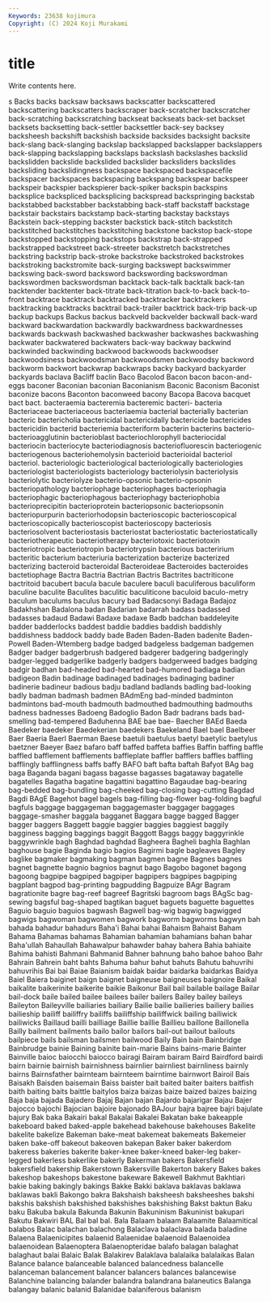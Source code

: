 ```yaml
---
Keywords: 23638 kojimura
Copyright: (C) 2024 Koji Murakami
---
```


# title

Write contents here.



s Backs backs
backsaw backsaws backscatter backscattered backscattering backscatters backscraper back-scratcher backscratcher back-scratching
backscratching backseat backseats back-set backset backsets backsetting back-settler backsettler back-sey
backsey backsheesh backshift backshish backside backsides backsight backsite back-slang back-slanging
backslap backslapped backslapper backslappers back-slapping backslapping backslaps backslash backslashes backslid
backslidden backslide backslided backslider backsliders backslides backsliding backslidingness backspace backspaced
backspacefile backspacer backspaces backspacing backspang backspear backspeer backspeir backspier backspierer
back-spiker backspin backspins backsplice backspliced backsplicing backspread backspringing backstab backstabbed
backstabber backstabbing back-staff backstaff backstage backstair backstairs backstamp back-starting backstay
backstays Backstein back-stepping backster backstick back-stitch backstitch backstitched backstitches backstitching
backstone backstop back-stope backstopped backstopping backstops backstrap back-strapped backstrapped backstreet
back-streeter backstretch backstretches backstring backstrip back-stroke backstroke backstroked backstrokes backstroking
backstromite back-surging backswept backswimmer backswing back-sword backsword backswording backswordman backswordmen
backswordsman backtack back-talk backtalk back-tan backtender backtenter back-titrate back-titration back-to-back
back-to-front backtrace backtrack backtracked backtracker backtrackers backtracking backtracks backtrail back-trailer
backtrick back-trip back-up backup backups Backus backus backveld backvelder backwall
back-ward backward backwardation backwardly backwardness backwardnesses backwards backwash backwashed backwasher
backwashes backwashing backwater backwatered backwaters back-way backway backwind backwinded backwinding
backwood backwoods backwoodser backwoodsiness backwoodsman backwoodsmen backwoodsy backword backworm backwort
backwrap backwraps backy backyard backyarder backyards baclava Bacliff baclin Baco
Bacolod Bacon bacon bacon-and-eggs baconer Baconian baconian Baconianism Baconic Baconism
Baconist baconize bacons Baconton baconweed bacony Bacopa Bacova bacquet bact
bact. bacteraemia bacteremia bacteremic bacteri- bacteria Bacteriaceae bacteriaceous bacteriaemia bacterial
bacterially bacterian bacteric bactericholia bactericidal bactericidally bactericide bactericides bactericidin bacterid
bacteriemia bacteriform bacterin bacterins bacterio- bacterioagglutinin bacterioblast bacteriochlorophyll bacteriocidal bacteriocin
bacteriocyte bacteriodiagnosis bacteriofluorescin bacteriogenic bacteriogenous bacteriohemolysin bacterioid bacterioidal bacteriol bacteriol.
bacteriologic bacteriological bacteriologically bacteriologies bacteriologist bacteriologists bacteriology bacteriolysin bacteriolysis bacteriolytic
bacteriolyze bacterio-opsonic bacterio-opsonin bacteriopathology bacteriophage bacteriophages bacteriophagia bacteriophagic bacteriophagous bacteriophagy
bacteriophobia bacterioprecipitin bacterioprotein bacteriopsonic bacteriopsonin bacteriopurpurin bacteriorhodopsin bacterioscopic bacterioscopical bacterioscopically
bacterioscopist bacterioscopy bacteriosis bacteriosolvent bacteriostasis bacteriostat bacteriostatic bacteriostatically bacteriotherapeutic bacteriotherapy
bacteriotoxic bacteriotoxin bacteriotropic bacteriotropin bacteriotrypsin bacterious bacteririum bacteritic bacterium bacteriuria
bacterization bacterize bacterized bacterizing bacteroid bacteroidal Bacteroideae Bacteroides bacteroides bactetiophage
Bactra Bactria Bactrian Bactris Bactrites bactriticone bactritoid bacubert bacula bacule
baculere baculi baculiferous baculiform baculine baculite Baculites baculitic baculiticone baculoid
baculo-metry baculum baculums baculus bacury bad Badacsonyi Badaga Badajoz Badakhshan
Badalona badan Badarian badarrah badass badassed badasses badaud Badawi Badaxe
badaxe Badb badchan baddeleyite badder badderlocks baddest baddie baddies baddish
baddishly baddishness baddock baddy bade Baden Baden-Baden badenite Baden-Powell Baden-Wtemberg
badge badged badgeless badgeman badgemen Badger badger badgerbrush badgered badgerer
badgering badgeringly badger-legged badgerlike badgerly badgers badgerweed badges badging badgir
badhan bad-headed bad-hearted bad-humored badiaga badian badigeon Badin badinage badinaged
badinages badinaging badiner badinerie badineur badious badju badland badlands badling
bad-looking badly badman badmash badmen BAdmEng bad-minded badminton badmintons bad-mouth
badmouth badmouthed badmouthing badmouths badness badnesses Badoeng Badoglio Badon Badr
badrans bads bad-smelling bad-tempered Baduhenna BAE bae bae- Baecher BAEd
Baeda Baedeker baedeker Baedekerian baedekers Baekeland Bael bael Baelbeer Baer
Baeria Baerl Baerman Baese baetuli baetulus baetyl baetylic baetylus baetzner
Baeyer Baez bafaro baff baffed baffeta baffies Baffin baffing baffle
baffled bafflement bafflements baffleplate baffler bafflers baffles baffling bafflingly bafflingness
baffs baffy BAFO baft bafta baftah Bafyot BAg bag baga
Baganda bagani bagass bagasse bagasses bagataway bagatelle bagatelles Bagatha bagatine
bagattini bagattino Bagaudae bag-bearing bag-bedded bag-bundling bag-cheeked bag-closing bag-cutting Bagdad
Bagdi BAgE Bagehot bagel bagels bag-filling bag-flower bag-folding bagful bagfuls
baggage baggageman baggagemaster baggager baggages baggage-smasher baggala bagganet Baggara bagge
bagged Bagger bagger baggers Baggett baggie baggier baggies baggiest baggily
bagginess bagging baggings baggit Baggott Baggs baggy baggyrinkle baggywrinkle bagh
Baghdad baghdad Bagheera Bagheli baghla Baghlan baghouse bagie Baginda bagio
bagios Bagirmi bagle bagleaves Bagley baglike bagmaker bagmaking bagman bagmen
bagne Bagnes bagnes bagnet bagnette bagnio bagnios bagnut bago Bagobo
bagonet bagong bagoong bagpipe bagpiped bagpiper bagpipers bagpipes bagpiping bagplant
bagpod bag-printing bagpudding Bagpuize BAgr Bagram bagrationite bagre bag-reef bagreef
Bagritski bagroom bags BAgSc bag-sewing bagsful bag-shaped bagtikan baguet baguets
baguette baguettes Baguio baguio baguios bagwash Bagwell bag-wig bagwig bagwigged
bagwigs bagwoman bagwomen bagwork bagworm bagworms bagwyn bah bahada bahadur
bahadurs Baha'i Bahai bahai Bahaism Bahaist Baham Bahama Bahamas bahamas
Bahamian bahamian bahamians bahan bahar Baha'ullah Bahaullah Bahawalpur bahawder bahay
bahera Bahia bahiaite Bahima bahisti Bahmani Bahmanid Bahner bahnung baho
bahoe bahoo Bahr Bahrain Bahrein baht bahts Bahuma bahur bahut
bahuts Bahutu bahuvrihi bahuvrihis Bai bai Baiae Baianism baidak baidar
baidarka baidarkas Baidya Baiel Baiera baiginet baign baignet baigneuse baigneuses
baignoire Baikal baikalite baikerinite baikerite baikie Baikonur Bail bail bailable
bailage Bailar bail-dock baile bailed bailee bailees bailer bailers Bailey
bailey baileys Baileyton Baileyville bailiaries bailiary Bailie bailie bailieries bailiery
bailies bailieship bailiff bailiffry bailiffs bailiffship bailiffwick bailing bailiwick bailiwicks
Baillaud bailli bailliage Baillie baillie Baillieu baillone Baillonella Bailly bailment
bailments bailo bailor bailors bail-out bailout bailouts bailpiece bails bailsman
bailsmen bailwood Baily Bain bain Bainbridge Bainbrudge bainie Baining bainite
bain-marie Bains bains-marie Bainter Bainville baioc baiocchi baiocco bairagi Bairam
bairam Baird Bairdford bairdi bairn bairnie bairnish bairnishness bairnlier bairnliest
bairnliness bairnly bairns Bairnsfather bairnteam bairnteem bairntime bairnwort Bairoil Bais
Baisakh Baisden baisemain Baiss baister bait baited baiter baiters baitfish
baith baiting baits baittle baitylos baiza baizas baize baized baizes
baizing Baja baja bajada Bajadero Bajaj Bajan bajan Bajardo bajarigar
Bajau Bajer bajocco bajochi Bajocian bajoire bajonado BAJour bajra bajree
bajri bajulate bajury Bak baka Bakairi bakal Bakalai Bakalei Bakatan
bake bakeapple bakeboard baked baked-apple bakehead bakehouse bakehouses Bakelite bakelite
bakelize Bakeman bake-meat bakemeat bakemeats Bakemeier baken bake-off bakeout bakeoven
bakepan Baker baker bakerdom bakeress bakeries bakerite baker-knee baker-kneed baker-leg
baker-legged bakerless bakerlike bakerly Bakerman bakers Bakersfield bakersfield bakership Bakerstown
Bakersville Bakerton bakery Bakes bakes bakeshop bakeshops bakestone bakeware Bakewell
Bakhmut Bakhtiari bakie baking bakingly bakings Bakke Bakki baklava baklavas
baklawa baklawas bakli Bakongo bakra Bakshaish baksheesh baksheeshes bakshi bakshis
bakshish bakshished bakshishes bakshishing Bakst baktun Baku baku Bakuba bakula
Bakunda Bakunin Bakuninism Bakuninist bakupari Bakutu Bakwiri BAL Bal bal
bal. Bala Balaam balaam Balaamite Balaamitical balabos Balac balachan balachong
Balaclava balaclava balada baladine Balaena Balaenicipites balaenid Balaenidae balaenoid Balaenoidea
balaenoidean Balaenoptera Balaenopteridae balafo balagan balaghat balaghaut balai Balaic Balak
Balakirev Balaklava balalaika balalaikas Balan Balance balance balanceable balanced balancedness
balancelle balanceman balancement balancer balancers balances balancewise Balanchine balancing balander
balandra balandrana balaneutics Balanga balangay balanic balanid Balanidae balaniferous balanism
